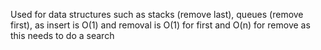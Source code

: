 Used for data structures such as stacks (remove last), queues (remove first), 
as insert  is O(1) and removal is O(1) for first and O(n) for remove as this needs to do a search